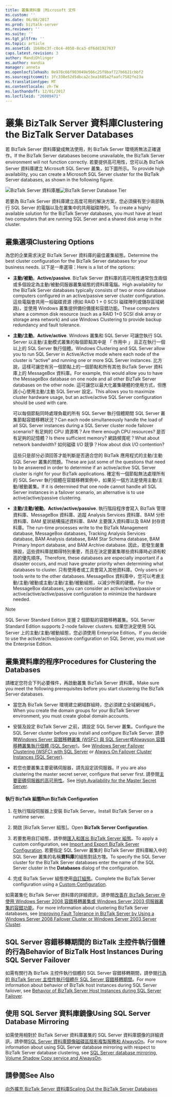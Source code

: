 ```yaml
---
title: 叢集資料庫 |Microsoft 文件
ms.custom: ''
ms.date: 06/08/2017
ms.prod: biztalk-server
ms.reviewer: ''
ms.suite: ''
ms.tgt_pltfrm: ''
ms.topic: article
ms.assetid: 1b68bc3f-c0c4-4050-8ca3-df6dd1927637
caps.latest.revision: 3
author: MandiOhlinger
ms.author: mandia
manager: anneta
ms.openlocfilehash: 0e978c66f903049e566c25f9baf727b6621cbbf2
ms.sourcegitcommit: 3fc338e52d5dbca2c3ea1685a2faafc7582fe23a
ms.translationtype: MT
ms.contentlocale: zh-TW
ms.lasthandoff: 12/01/2017
ms.locfileid: "26009471"
---
```

# <a name="clustering-the-biztalk-server-databases"></a><span data-ttu-id="f5920-102">叢集 BizTalk Server 資料庫</span><span class="sxs-lookup"><span data-stu-id="f5920-102">Clustering the BizTalk Server Databases</span></span>
<span data-ttu-id="f5920-103">若 BizTalk Server 資料庫變成無法使用，則 BizTalk Server 環境將無法正確運作。</span><span class="sxs-lookup"><span data-stu-id="f5920-103">If the BizTalk Server databases become unavailable, the BizTalk Server environment will not function correctly.</span></span> <span data-ttu-id="f5920-104">若要提供高可用性，您可以為 BizTalk Server 資料庫建立 Microsoft SQL Server 叢集，如下圖所示。</span><span class="sxs-lookup"><span data-stu-id="f5920-104">To provide high availability, you can create a Microsoft SQL Server cluster for the BizTalk Server databases, as shown in the following figure.</span></span>  
  
 <span data-ttu-id="f5920-105">![BizTalk Server 資料庫層](../core/media/tdi-highava-sqlcluster.gif "TDI_HighAva_SQLCluster")</span><span class="sxs-lookup"><span data-stu-id="f5920-105">![BizTalk Server Database Tier](../core/media/tdi-highava-sqlcluster.gif "TDI_HighAva_SQLCluster")</span></span>  
  
 <span data-ttu-id="f5920-106">若要為 BizTalk Server 資料庫建立高度可用的解決方案，您必須擁有至少兩部執行 SQL Server 的電腦以及在叢集中的共用磁碟陣列。</span><span class="sxs-lookup"><span data-stu-id="f5920-106">To create a highly available solution for the BizTalk Server databases, you must have at least two computers that are running SQL Server and a shared disk array in the cluster.</span></span>  
  
## <a name="clustering-options"></a><span data-ttu-id="f5920-107">叢集選項</span><span class="sxs-lookup"><span data-stu-id="f5920-107">Clustering Options</span></span>  
 <span data-ttu-id="f5920-108">為您的企業需求決定 BizTalk Server 資料庫的最佳叢集組態。</span><span class="sxs-lookup"><span data-stu-id="f5920-108">Determine the best cluster configuration for the BizTalk Server databases for your business needs.</span></span> <span data-ttu-id="f5920-109">以下是一串選項：</span><span class="sxs-lookup"><span data-stu-id="f5920-109">Here is a list of the options:</span></span>  
  
-   <span data-ttu-id="f5920-110">**主動/被動**。</span><span class="sxs-lookup"><span data-stu-id="f5920-110">**Active/passive**.</span></span> <span data-ttu-id="f5920-111">BizTalk Server 資料庫的高可用性通常包含兩個或多個設定為主動/被動伺服器叢集組態的資料庫電腦。</span><span class="sxs-lookup"><span data-stu-id="f5920-111">High availability for the BizTalk Server databases typically consists of two or more database computers configured in an active/passive server cluster configuration.</span></span> <span data-ttu-id="f5920-112">這些電腦會共用一般磁碟資源 (例如 RAID 1 + 0 SCSI 磁碟陣列或儲存區域網路)，並使用 Windows 叢集提供備份備援和容錯功能。</span><span class="sxs-lookup"><span data-stu-id="f5920-112">These computers share a common disk resource (such as a RAID 1+0 SCSI disk array or storage area network) and use Windows Clustering to provide backup redundancy and fault tolerance.</span></span>  
  
-   <span data-ttu-id="f5920-113">**主動/主動**。</span><span class="sxs-lookup"><span data-stu-id="f5920-113">**Active/active**.</span></span> <span data-ttu-id="f5920-114">Windows 叢集和 SQL Server 可讓您執行 SQL Server 以主動/主動模式叢集的每個節點其中是 「 作用中 」 且正在執行一個以上的 SQL Server 執行個體。</span><span class="sxs-lookup"><span data-stu-id="f5920-114">Windows Clustering and SQL Server allow you to run SQL Server in Active/Active mode where each node of the cluster is “active” and running one or more SQL Server instances.</span></span> <span data-ttu-id="f5920-115">比方說，這樣可讓您有另一個節點上的一個節點和所有其他 BizTalk Server 資料庫上的 MessageBox 資料庫。</span><span class="sxs-lookup"><span data-stu-id="f5920-115">For example, this would allow you to have the MessageBox database on one node and all other BizTalk Server databases on the other node.</span></span> <span data-ttu-id="f5920-116">這可讓您以最大化叢集硬體的使用方式，但應該小心使用主動/主動 SQL Server 設定。</span><span class="sxs-lookup"><span data-stu-id="f5920-116">This allows you to maximize cluster hardware usage, but an active/active SQL Server configuration should be used with care.</span></span>  
  
     <span data-ttu-id="f5920-117">可以每個節點同時處理負載的所有 SQL Server 執行個體期間 SQL Server 叢集節點容錯移轉狀況？</span><span class="sxs-lookup"><span data-stu-id="f5920-117">Can each node simultaneously handle the load of all SQL Server instances during a SQL Server cluster node failover scenario?</span></span> <span data-ttu-id="f5920-118">有足夠的 CPU 資源嗎？</span><span class="sxs-lookup"><span data-stu-id="f5920-118">Are there enough CPU resources?</span></span> <span data-ttu-id="f5920-119">是否有足夠的記憶體？</span><span class="sxs-lookup"><span data-stu-id="f5920-119">Is there sufficient memory?</span></span> <span data-ttu-id="f5920-120">網路頻寬呢？</span><span class="sxs-lookup"><span data-stu-id="f5920-120">What about network bandwidth?</span></span> <span data-ttu-id="f5920-121">如何磁碟 I/O 競爭？</span><span class="sxs-lookup"><span data-stu-id="f5920-121">How about disk I/O contention?</span></span>  
  
     <span data-ttu-id="f5920-122">這些只是部分必須回答才能判斷是否適合您的 BizTalk 應用程式的主動/主動 SQL Server 叢集的問題。</span><span class="sxs-lookup"><span data-stu-id="f5920-122">These are just some of the questions that need to be answered in order to determine if an active/active SQL Server cluster is right for your BizTalk applications.</span></span> <span data-ttu-id="f5920-123">確定有一個節點無法處理所有的 SQL Server 執行個體在容錯移轉案例中，如果另一個方法是使用主動/主動/被動叢集。</span><span class="sxs-lookup"><span data-stu-id="f5920-123">If it is determined that one node cannot handle all SQL Server instances in a failover scenario, an alternative is to use active/active/passive clustering.</span></span>  
  
-   <span data-ttu-id="f5920-124">**主動/主動/被動**。</span><span class="sxs-lookup"><span data-stu-id="f5920-124">**Active/active/passive**.</span></span> <span data-ttu-id="f5920-125">執行階段程序會寫入 BizTalk 管理資料庫、MessageBox 資料庫、追蹤 Analysis Services 資料庫、BAM 分析資料庫、BAM 星狀結構描述資料庫、BAM 主要匯入資料庫以及 BAM 封存資料庫。</span><span class="sxs-lookup"><span data-stu-id="f5920-125">The run-time processes write to the BizTalk Management database, MessageBox databases, Tracking Analysis Services database, BAM Analysis database, BAM Star Schema database, BAM Primary Import database, and BAM Archive database.</span></span> <span data-ttu-id="f5920-126">因此，若發生嚴重損毀，這些資料庫就顯得特別重要，而且在決定要叢集哪些資料庫時必須有較高的優先順序。</span><span class="sxs-lookup"><span data-stu-id="f5920-126">Therefore, these databases are especially important if a disaster occurs, and must have greater priority when determining what databases to cluster.</span></span> <span data-ttu-id="f5920-127">只有使用者或工具會寫入其他資料庫。</span><span class="sxs-lookup"><span data-stu-id="f5920-127">Only users or tools write to the other databases.</span></span> <span data-ttu-id="f5920-128">MessageBox 資料庫中，您可以考慮主動/主動/被動或主動/主動/主動/被動組態，以減少所需的硬體。</span><span class="sxs-lookup"><span data-stu-id="f5920-128">For the MessageBox databases, you can consider an active/active/passive or active/active/active/passive configuration to minimize the hardware needed.</span></span>  
  
> [!NOTE]  
>  <span data-ttu-id="f5920-129">SQL Server Standard Edition 支援 2 個節點的容錯移轉叢集。</span><span class="sxs-lookup"><span data-stu-id="f5920-129">SQL Server Standard Edition supports 2-node failover clusters.</span></span> <span data-ttu-id="f5920-130">如果您決定使用 SQL Server 上的主動/主動/被動組態，您必須使用 Enterprise Edition。</span><span class="sxs-lookup"><span data-stu-id="f5920-130">If you decide to use the active/active/passive configuration on SQL Server, you must use the Enterprise Edition.</span></span>  
  
## <a name="procedures-for-clustering-the-databases"></a><span data-ttu-id="f5920-131">叢集資料庫的程序</span><span class="sxs-lookup"><span data-stu-id="f5920-131">Procedures for Clustering the Databases</span></span>  
 <span data-ttu-id="f5920-132">請確定您符合下列必要條件，再啟動叢集 BizTalk Server 資料庫。</span><span class="sxs-lookup"><span data-stu-id="f5920-132">Make sure you meet the following prerequisites before you start clustering the BizTalk Server databases.</span></span>  
  
-   <span data-ttu-id="f5920-133">當您為 BizTalk Server 環境建立網域群組時，您必須建立全域網域帳戶。</span><span class="sxs-lookup"><span data-stu-id="f5920-133">When you create the domain groups for your BizTalk Server environment, you must create global domain accounts.</span></span>  
  
-   <span data-ttu-id="f5920-134">安裝及設定 BizTalk Server 之前，請設定 SQL Server 叢集。</span><span class="sxs-lookup"><span data-stu-id="f5920-134">Configure the SQL Server cluster before you install and configure BizTalk Server.</span></span> <span data-ttu-id="f5920-135">請參閱[Windows Server 容錯移轉叢集 (WSFC) 與 SQL Server](https://docs.microsoft.com/sql/sql-server/failover-clusters/windows/windows-server-failover-clustering-wsfc-with-sql-server)或[Alwayson 容錯移轉叢集執行個體 (SQL Server)](https://docs.microsoft.com/sql/sql-server/failover-clusters/windows/always-on-failover-cluster-instances-sql-server)。</span><span class="sxs-lookup"><span data-stu-id="f5920-135">See [Windows Server Failover Clustering (WSFC) with SQL Server](https://docs.microsoft.com/sql/sql-server/failover-clusters/windows/windows-server-failover-clustering-wsfc-with-sql-server) or [Always On Failover Cluster Instances (SQL Server)](https://docs.microsoft.com/sql/sql-server/failover-clusters/windows/always-on-failover-cluster-instances-sql-server).</span></span>  
  
-   <span data-ttu-id="f5920-136">若您也要叢集主要密碼伺服器，請先設定該伺服器。</span><span class="sxs-lookup"><span data-stu-id="f5920-136">If you are also clustering the master secret server, configure that server first.</span></span> <span data-ttu-id="f5920-137">請參閱[主要密碼伺服器的高可用性](../technical-guides/high-availability-for-the-master-secret-server.md)。</span><span class="sxs-lookup"><span data-stu-id="f5920-137">See [High Availability for the Master Secret Server](../technical-guides/high-availability-for-the-master-secret-server.md).</span></span>  
  
#### <a name="run-biztalk-configuration"></a><span data-ttu-id="f5920-138">執行 BizTalk 組態</span><span class="sxs-lookup"><span data-stu-id="f5920-138">Run BizTalk Configuration</span></span>  
  
1.  <span data-ttu-id="f5920-139">在執行階段伺服器上安裝 BizTalk Server。</span><span class="sxs-lookup"><span data-stu-id="f5920-139">Install BizTalk Server on a runtime server.</span></span>  
  
2. <span data-ttu-id="f5920-140">開啟 [BizTalk Server 組態]。</span><span class="sxs-lookup"><span data-stu-id="f5920-140">Open **BizTalk Server Configuration**.</span></span>  
  
3.  <span data-ttu-id="f5920-141">若要套用自訂組態，請參閱[匯入和匯出 BizTalk Server 組態](../install-and-config-guides/import-and-export-biztalk-server-configuration.md)。</span><span class="sxs-lookup"><span data-stu-id="f5920-141">To apply a custom configuration, see [Import and Export BizTalk Server Configuration](../install-and-config-guides/import-and-export-biztalk-server-configuration.md).</span></span> <span data-ttu-id="f5920-142">若要指定 SQL Server 叢集的 BizTalk Server 資料庫輸入中的 SQL Server 叢集的名稱**資料庫**的組態對話方塊。</span><span class="sxs-lookup"><span data-stu-id="f5920-142">To specify the SQL Server cluster for the BizTalk Server databases enter the name of the SQL Server cluster in the **Databases** dialog of the configuration.</span></span>  
  
4.  <span data-ttu-id="f5920-143">完成 BizTalk Server 組態使用[自訂組態](../install-and-config-guides/configure-biztalk-server.md)。</span><span class="sxs-lookup"><span data-stu-id="f5920-143">Complete the BizTalk Server configuration using a [Custom Configuration](../install-and-config-guides/configure-biztalk-server.md).</span></span>
  
 <span data-ttu-id="f5920-144">如需叢集化 BizTalk Server 資料庫的詳細資訊，請參閱[改善在 BizTalk Server 中使用 Windows Server 2008 容錯移轉叢集或 Windows Server 2003 伺服器叢集的容錯功能](https://www.microsoft.com/download/details.aspx?id=2290)。</span><span class="sxs-lookup"><span data-stu-id="f5920-144">For more information about clustering BizTalk Server databases, see [Improving Fault Tolerance in BizTalk Server by Using a Windows Server 2008 Failover Cluster or Windows Server 2003 Server Cluster](https://www.microsoft.com/download/details.aspx?id=2290).</span></span>  
  
## <a name="behavior-of-biztalk-host-instances-during-sql-server-failover"></a><span data-ttu-id="f5920-145">SQL Server 容錯移轉期間的 BizTalk 主控件執行個體的行為</span><span class="sxs-lookup"><span data-stu-id="f5920-145">Behavior of BizTalk Host Instances During SQL Server Failover</span></span>  
 <span data-ttu-id="f5920-146">如需有關行為 BizTalk 主控件執行個體的 SQL Server 容錯移轉期間，請參閱[行為的 BizTalk Server 主控件執行個體在 SQL Server 容錯移轉期間](../core/behavior-of-biztalk-server-host-instances-during-sql-server-failover.md)。</span><span class="sxs-lookup"><span data-stu-id="f5920-146">For more information about behavior of BizTalk host instances during SQL Server failover, see [Behavior of BizTalk Server Host Instances during SQL Server Failover](../core/behavior-of-biztalk-server-host-instances-during-sql-server-failover.md).</span></span>  
  
## <a name="using-sql-server-database-mirroring"></a><span data-ttu-id="f5920-147">使用 SQL Server 資料庫鏡像</span><span class="sxs-lookup"><span data-stu-id="f5920-147">Using SQL Server Database Mirroring</span></span>  
 <span data-ttu-id="f5920-148">如需使用相對於 BizTalk Server 資料庫叢集的 SQL Server 資料庫鏡像的詳細資訊，請參閱[SQL Server 資料庫鏡像磁碟區陰影複製服務和 AlwaysOn](../core/sql-server-database-mirroring-volume-shadow-copy-service-and-alwayson.md)。</span><span class="sxs-lookup"><span data-stu-id="f5920-148">For more information about using SQL Server database mirroring with respect to BizTalk Server database clustering, see [SQL Server database mirroring, Volume Shadow Copy service and AlwaysOn](../core/sql-server-database-mirroring-volume-shadow-copy-service-and-alwayson.md).</span></span>  
  
## <a name="see-also"></a><span data-ttu-id="f5920-149">請參閱</span><span class="sxs-lookup"><span data-stu-id="f5920-149">See Also</span></span>  
 [<span data-ttu-id="f5920-150">向外擴充 BizTalk Server 資料庫</span><span class="sxs-lookup"><span data-stu-id="f5920-150">Scaling Out the BizTalk Server Databases</span></span>](../technical-guides/scaling-out-the-biztalk-server-databases.md)
